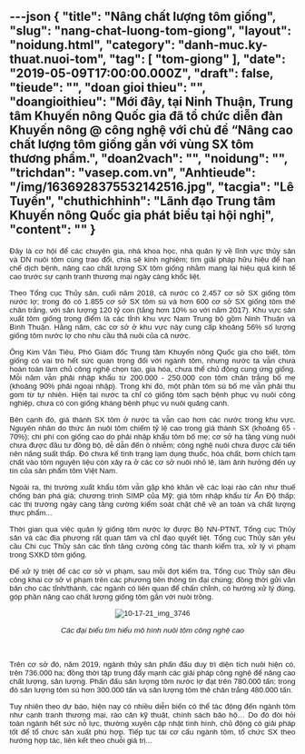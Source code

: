 ---json
{
    "title": "Nâng chất lượng tôm giống",
    "slug": "nang-chat-luong-tom-giong",
    "layout": "noidung.html",
    "category": "danh-muc.ky-thuat.nuoi-tom",
    "tag": [
        "tom-giong"
    ],
    "date": "2019-05-09T17:00:00.000Z",
    "draft": false,
    "tieude": "",
    "doan gioi thieu": "",
    "doangioithieu": "Mới đây, tại Ninh Thuận, Trung tâm Khuyến nông Quốc gia đã tổ chức diễn đàn Khuyến nông @ công nghệ với chủ đề “Nâng cao chất lượng tôm giống gắn với vùng SX tôm thương phẩm.",
    "doan2vach": "",
    "noidung": "",
    "trichdan": "vasep.com.vn",
    "Anhtieude": "/img/1636928375532142516.jpg",
    "tacgia": "Lê Tuyến",
    "chuthichhinh": "Lãnh đạo Trung tâm Khuyến nông Quốc gia phát biểu tại hội nghị",
    "__content__": ""
}
---
<p style="text-align:justify"><span style="font-size:13px"><span style="color:#1b1b1b"><span style="font-family:Arial"><span style="background-color:#ffffff"><span style="font-size:10pt">Đ&acirc;y&nbsp;l&agrave; cơ hội để c&aacute;c chuy&ecirc;n gia, nh&agrave; khoa học, nh&agrave; quản l&yacute; về lĩnh vực thủy sản v&agrave;&nbsp;DN nu&ocirc;i t&ocirc;m c&ugrave;ng trao đổi, chia sẻ kinh nghiệm; t&igrave;m giải ph&aacute;p hữu hiệu để hạn chế dịch bệnh, n&acirc;ng cao chất lượng&nbsp;SX t&ocirc;m giống nhằm mang lại hiệu quả kinh tế cao trước sự cạnh tranh thương mại ng&agrave;y c&agrave;ng khốc liệt.</span></span></span></span></span></p>

<p style="text-align:justify"><span style="font-size:13px"><span style="color:#1b1b1b"><span style="font-family:Arial"><span style="background-color:#ffffff"><span style="font-size:10pt">Theo Tổng cục Thủy sản, cuối năm 2018, cả nước c&oacute; 2.457 cơ sở&nbsp;SX giống t&ocirc;m nước lợ; trong đ&oacute; c&oacute; 1.855 cơ sở&nbsp;SX t&ocirc;m s&uacute; v&agrave; hơn 600 cơ sở&nbsp;SX giống t&ocirc;m thẻ ch&acirc;n trắng, với sản lượng 120 tỷ con (tăng hơn 10% so với năm 2017). Khu vực sản xuất t&ocirc;m giống trọng điểm l&agrave; c&aacute;c tỉnh khu vực Nam Trung bộ gồm Ninh Thuận v&agrave; B&igrave;nh Thuận. Hằng năm, c&aacute;c cơ sở ở khu vực n&agrave;y cung cấp khoảng 56% số lượng giống t&ocirc;m nước lợ cho nhu cầu thả nu&ocirc;i của cả nước.</span></span></span></span></span></p>

<p style="text-align:justify"><span style="font-size:13px"><span style="color:#1b1b1b"><span style="font-family:Arial"><span style="background-color:#ffffff"><span style="font-size:10pt">&Ocirc;ng Kim Văn Ti&ecirc;u, Ph&oacute; Gi&aacute;m đốc Trung t&acirc;m Khuyến n&ocirc;ng Quốc gia cho biết, t&ocirc;m giống c&oacute; vai tr&ograve; hết sức quan trọng đối với ng&agrave;nh t&ocirc;m, nhưng nước ta vẫn chưa ho&agrave;n to&agrave;n l&agrave;m chủ c&ocirc;ng nghệ chọn tạo, gia h&oacute;a, chưa thể chủ động cung ứng giống. Mỗi năm vẫn phải nhập khẩu từ 200.000 - 250.000 con t&ocirc;m ch&acirc;n trắng bố mẹ (khoảng 90% phải ngoại nhập). Trong khi đ&oacute;, một phần t&ocirc;m s&uacute; bố mẹ vẫn phải thu gom từ tự nhi&ecirc;n. Hiện tại nước ta chỉ c&oacute; giống t&ocirc;m sạch bệnh phục vụ nu&ocirc;i c&ocirc;ng nghiệp, chưa c&oacute; con giống kh&aacute;ng bệnh phục vụ nu&ocirc;i quảng canh.</span></span></span></span></span></p>

<p style="text-align:justify"><span style="font-size:13px"><span style="color:#1b1b1b"><span style="font-family:Arial"><span style="background-color:#ffffff"><span style="font-size:10pt">B&ecirc;n cạnh đ&oacute;, gi&aacute; th&agrave;nh&nbsp;SX t&ocirc;m ở nước ta vẫn cao hơn c&aacute;c nước trong khu vực. Nguy&ecirc;n nh&acirc;n do thức ăn nu&ocirc;i t&ocirc;m chiếm tỷ lệ cao trong gi&aacute; th&agrave;nh&nbsp;SX (khoảng 65 - 70%); chi ph&iacute; con giống cao do phải nhập khẩu t&ocirc;m bố mẹ; cơ sở hạ tầng v&ugrave;ng nu&ocirc;i chưa được đầu tư đồng bộ, dễ dẫn đến &ocirc; nhiễm; c&ocirc;ng nghệ nu&ocirc;i chưa được cải tiến n&ecirc;n năng suất thấp. Đ&oacute; chưa kể t&igrave;nh trạng lạm dụng thuốc, h&oacute;a chất, bơm ch&iacute;ch tạm chất v&agrave;o t&ocirc;m nguy&ecirc;n liệu c&ograve;n xảy ra ở c&aacute;c cơ sở nu&ocirc;i nhỏ lẻ, l&agrave;m ảnh hưởng đến uy t&iacute;n của sản phẩm t&ocirc;m Việt Nam.</span></span></span></span></span></p>

<p style="text-align:justify"><span style="font-size:13px"><span style="color:#1b1b1b"><span style="font-family:Arial"><span style="background-color:#ffffff"><span style="font-size:10pt">Ngo&agrave;i ra, thị trường xuất khẩu t&ocirc;m vẫn gặp kh&oacute; khăn về c&aacute;c loại r&agrave;o cản như thuế chống b&aacute;n ph&aacute; gi&aacute;; chương tr&igrave;nh SIMP của Mỹ; gi&aacute; t&ocirc;m nhập khẩu từ Ấn Độ thấp; c&aacute;c thị trường ng&agrave;y c&agrave;ng tăng cường kiểm so&aacute;t chặt chẽ về an to&agrave;n v&agrave; chất lượng thực phẩm...</span></span></span></span></span></p>

<p style="text-align:justify"><span style="font-size:13px"><span style="color:#1b1b1b"><span style="font-family:Arial"><span style="background-color:#ffffff"><span style="font-size:10pt">Thời gian qua việc quản l&yacute; giống t&ocirc;m nước lợ được Bộ NN-PTNT, Tổng cục Thủy sản v&agrave; c&aacute;c địa phương rất quan t&acirc;m v&agrave; chỉ đạo quyết liệt. Tổng cục Thủy sản y&ecirc;u cầu Chi cục Thủy sản c&aacute;c tỉnh tăng cường c&ocirc;ng t&aacute;c thanh kiểm tra, xử l&yacute; vi phạm trong&nbsp;SXKD t&ocirc;m giống.</span></span></span></span></span></p>

<p style="text-align:justify"><span style="font-size:13px"><span style="color:#1b1b1b"><span style="font-family:Arial"><span style="background-color:#ffffff"><span style="font-size:10pt">Để xử l&yacute; triệt để c&aacute;c cơ sở vi phạm, sau mỗi đợt kiểm tra, Tổng cục Thủy sản đều c&ocirc;ng khai cơ sở vi phạm tr&ecirc;n c&aacute;c phương ti&ecirc;n th&ocirc;ng tin đại ch&uacute;ng; đồng thời gửi văn bản cho c&aacute;c tỉnh/th&agrave;nh, c&aacute;c ng&agrave;nh c&oacute; li&ecirc;n quan để chấn chỉnh, c&oacute; hướng xử l&yacute; đ&uacute;ng, g&oacute;p phần n&acirc;ng cao chất lượng giống t&ocirc;m gắn với nu&ocirc;i trồng.</span></span></span></span></span></p>

<p style="text-align:center"><span style="font-size:13px"><span style="color:#1b1b1b"><span style="font-family:Arial"><span style="background-color:#ffffff"><img alt="10-17-21_img_3746" src="https://image.nongnghiep.vn/upload/2019/5/2/10-17-21_img_3746.jpg" /></span></span></span></span></p>

<p style="text-align:center"><span style="font-size:13px"><span style="color:#1b1b1b"><span style="font-family:Arial"><span style="background-color:#ffffff"><em><span style="font-size:10pt">C&aacute;c đại biểu t&igrave;m hiểu m&ocirc; h&igrave;nh nu&ocirc;i t&ocirc;m c&ocirc;ng nghệ cao</span></em></span></span></span></span></p>

<p style="text-align:justify">&nbsp;</p>

<p style="text-align:justify"><span style="font-size:13px"><span style="color:#1b1b1b"><span style="font-family:Arial"><span style="background-color:#ffffff"><span style="font-size:10pt">Tr&ecirc;n cơ sở đ&oacute;, năm 2019, ng&agrave;nh thủy sản phấn đấu duy tr&igrave; diện t&iacute;ch nu&ocirc;i hiện c&oacute;, tr&ecirc;n 736.000 ha; đồng thời tập trung đẩy mạnh c&aacute;c giải ph&aacute;p c&ocirc;ng nghệ để n&acirc;ng cao chất lượng, sản lượng. Phấn đấu sản lượng t&ocirc;m nước lợ đạt tr&ecirc;n 780.000 tấn; trong đ&oacute; sản lượng t&ocirc;m s&uacute; hơn 300.000 tấn v&agrave; sản lượng t&ocirc;m thẻ ch&acirc;n trắng 480.000 tấn.</span></span></span></span></span></p>

<p style="text-align:justify"><span style="font-size:13px"><span style="color:#1b1b1b"><span style="font-family:Arial"><span style="background-color:#ffffff"><span style="font-size:10pt">Tuy nhi&ecirc;n theo dự b&aacute;o, hiện nay c&oacute; nhiều diễn biến c&oacute; thể t&aacute;c động đến ng&agrave;nh t&ocirc;m như cạnh tranh thương mại, r&agrave;o cản kỹ thuật, ch&iacute;nh s&aacute;ch bảo hộ&hellip; Do đ&oacute; đ&ograve;i hỏi to&agrave;n ng&agrave;nh hết sức nỗ lực, thường xuy&ecirc;n cập nhật t&igrave;nh h&igrave;nh, chủ động c&oacute; giải ph&aacute;p tốt để tổ chức sản xuất ph&ugrave; hợp.&nbsp;Tiếp tục t&aacute;i cơ cấu ng&agrave;nh t&ocirc;m, tổ chức&nbsp;SX theo hướng hợp t&aacute;c, li&ecirc;n kết theo chuỗi gi&aacute; trị...</span></span></span></span></span></p>

